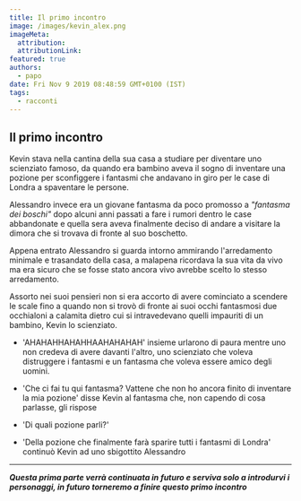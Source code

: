 ```yaml
---
title: Il primo incontro
image: /images/kevin_alex.png
imageMeta:
  attribution:
  attributionLink:
featured: true
authors:
  - papo
date: Fri Nov 9 2019 08:48:59 GMT+0100 (IST)
tags:
  - racconti
---
```


## Il primo incontro

Kevin stava nella cantina della sua casa a studiare per diventare uno scienziato famoso, da quando era bambino aveva il sogno di inventare una pozione per sconfiggere i fantasmi che andavano in giro per le case di Londra a spaventare le persone.

Alessandro invece era un giovane fantasma da poco promosso a *"fantasma dei boschi"* dopo alcuni anni passati a fare i rumori dentro le case abbandonate e quella sera aveva finalmente deciso di andare a visitare la dimora che si trovava di fronte al suo boschetto.

Appena entrato Alessandro si guarda intorno ammirando l'arredamento minimale e trasandato della casa, a malapena ricordava la sua vita da vivo ma era sicuro che se fosse stato ancora vivo avrebbe scelto lo stesso arredamento.

Assorto nei suoi pensieri non si era accorto di avere cominciato a scendere le scale fino a quando non si trovò di fronte ai suoi occhi fantasmosi due occhialoni a calamita dietro cui si intravedevano quelli impauriti di un bambino, Kevin lo scienziato.

- 'AHAHAHHAHAHHAAHAHAHAH' insieme urlarono di paura mentre uno non credeva di avere davanti l'altro, uno scienziato che voleva distruggere i fantasmi e un fantasma che voleva essere amico degli uomini.

- 'Che ci fai tu qui fantasma? Vattene che non ho ancora finito di inventare la mia pozione' disse Kevin al fantasma che, non capendo di cosa parlasse, gli rispose

- 'Di quali pozione parli?'
- 'Della pozione che finalmente farà sparire tutti i fantasmi di Londra' continuò Kevin ad uno sbigottito Alessandro

---

***Questa prima parte verrà continuata in futuro e serviva solo a introdurvi i personaggi, in futuro torneremo a finire questo primo incontro***
